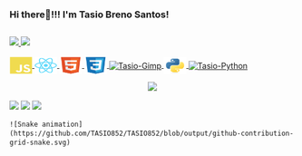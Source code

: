 ### Hi there👋!!! I'm Tasio Breno Santos!
##
##
<div>
  <a href="https://github.com/eduardoangelosimon">
  <img height="180em" src="https://github-readme-stats.vercel.app/api?username=TASIO852&show_icons=true&theme=omni&include_all_commits=true&count_private=true"/>
  <img height="180em" src="https://github-readme-stats.vercel.app/api/top-langs/?username=TASIO852&layout=compact&langs_count=7&theme=omni"/>
</div>
 
<div style="display: inline_block"><br>
  <img align="center" alt="Tasio-Js" height="30" width="40" src="https://raw.githubusercontent.com/devicons/devicon/master/icons/javascript/javascript-plain.svg">
  <img align="center" alt="Tasio-React" height="30" width="40" src="https://raw.githubusercontent.com/devicons/devicon/master/icons/react/react-original.svg">
  <img align="center" alt="Tasio-HTML" height="30" width="40" src="https://raw.githubusercontent.com/devicons/devicon/master/icons/html5/html5-original.svg">
  <img align="center" alt="Tasio-CSS" height="30" width="40" src="https://raw.githubusercontent.com/devicons/devicon/master/icons/css3/css3-original.svg">
  <img align="center" alt="Tasio-Gimp" height="30" width="40" src="https://cdn.jsdelivr.net/gh/devicons/devicon/icons/gimp/gimp-original.svg" />
  <img align="center" alt="Tasio-Python" height="30" width="40" src="https://raw.githubusercontent.com/devicons/devicon/master/icons/python/python-original.svg">
  <img align="center" alt="Tasio-Python" height="30" width="40" src="https://cdn.jsdelivr.net/gh/devicons/devicon/icons/java/java-original.svg" />
</div>
  
<div>
  <p align="center">
    <img src="https://super.abril.com.br/wp-content/uploads/2016/09/super_imggato_digitando_0.gif" width="350">
  </p>
</div>

<div>  
<a href="https://www.instagram.com/tasio_santos/" target="_blank"><img src="https://img.shields.io/badge/-Instagram-%23E4405F?style=for-the-badge&logo=instagram&logoColor=white" target="_blank"></a>
<a href = "mailto:tasiosantos0@gmail.com"><img src="https://img.shields.io/badge/Gmail-D14836?style=for-the-badge&logo=gmail&logoColor=white" target="_blank"></a>
<a href="https://www.linkedin.com/in/tasio-santos-208b34196/" target="_blank"><img src="https://img.shields.io/badge/-LinkedIn-%230077B5?style=for-the-badge&logo=linkedin&logoColor=white" target="_blank"></a> 
</div>
  


    ![Snake animation](https://github.com/TASIO852/TASIO852/blob/output/github-contribution-grid-snake.svg)
